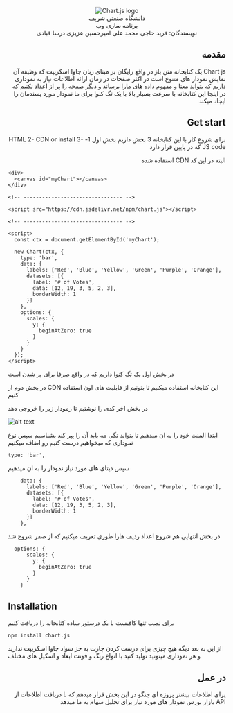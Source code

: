 <p align="center">
    <img src="https://www.chartjs.org/media/logo-title.svg" alt="Chart.js logo">
    <br/>
 دانشگاه صنعتی شریف
    <br/>
    برنامه سازی وب
    <br/>
نویسندگان: فربد حاجی محمد علی 
    امیرحسین عزیزی
    درسا قبادی
</p>

<div dir="rtl">

## مقدمه 
   Chart js یک کتابخانه متن باز در واقع رایگان بر مبنای زبان جاوا اسکریپت که وظیفه آن نمایش نمودار های متنوع است در اکثر صفحات در زمان ارائه اطلاعات نیاز به نموداری داریم که بتواند معنا و مفهوم داده های مارا برساند و دیگر صفحه را پر از اعداد نکنیم که در اینجا این کتابخانه با سرعت بسیار بالا با یک تگ کنوا برای ما نمودار مورد پسندمان را ایجاد میکند




## Get start
برای شروع کار با این کتابخانه 3 بخش داریم بخش اول 
1-	HTML
2-	 CDN or install
3-	JS code
که در پایین قرار دارد

البته در این کد CDN استفاده شده


<div dir="ltr">

```
<div>
  <canvas id="myChart"></canvas>
</div>

<!-- -------------------------------- -->

<script src="https://cdn.jsdelivr.net/npm/chart.js"></script>

<!-- -------------------------------- -->

<script>
  const ctx = document.getElementById('myChart');

  new Chart(ctx, {
    type: 'bar',
    data: {
      labels: ['Red', 'Blue', 'Yellow', 'Green', 'Purple', 'Orange'],
      datasets: [{
        label: '# of Votes',
        data: [12, 19, 3, 5, 2, 3],
        borderWidth: 1
      }]
    },
    options: {
      scales: {
        y: {
          beginAtZero: true
        }
      }
    }
  });
</script>
```

در بخش اول
 یک تگ کنوا داریم که در واقع صرفا برای پر شدن است

در بخش دوم
ار CDN  این کتابخانه استفاده میکنیم تا بتونیم از قابلیت های اون استفاده کنیم

در بخش اخر 
کدی را نوشتیم تا زمودار زیر را خروجی دهد

![alt text](image.png)

ابتدا المنت خود را به ان میدهیم تا بتواند تگی مه باید آن را پپر کند بشناسیم
سپس نوع  نموداری که میخواهیم درست کنیم رو اضافه میکنیم

```
type: 'bar',
```
سپس دیتای های مورد نیاز نمودار را به ان میدهیم 

```
    data: {
      labels: ['Red', 'Blue', 'Yellow', 'Green', 'Purple', 'Orange'],
      datasets: [{
        label: '# of Votes',
        data: [12, 19, 3, 5, 2, 3],
        borderWidth: 1
      }]
    },
```
در بخش انتهایی هم شروع اعداد ردیف هارا طوری تعریف میکنیم که از صفر شروع شد 

```
  options: {
      scales: {
        y: {
          beginAtZero: true
        }
      }
    }

```

## Installation

برای نصب تنها کافیست با یک درستور ساده کتابخانه را دریافت کنیم

```
npm install chart.js

```

از این به بعد دیگه هیچ چیزی برای درست کردن چارت به جز سواد جاوا اسکریپت ندارید و هر نموداری میتونید تولید کتید با انواع رنگ و فونت ابعاد و اسکیل های مختلف

</div>

## در عمل
 
 یرای اطلاعات بیشتر پروژه ای 
 جنگو در این بخش قرار میدهم که با دریافت اطلاعات از API 
 بازار بورس
 نمودار های مورد نیاز برای تحلیل سهام به ما میدهد
 
